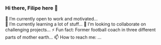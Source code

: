 ### Hi there, Filipe here 👋
🔭 I’m currently open to work and motivated...<br/>
🌱 I’m currently learning a lot of stuff...
👯 I’m looking to collaborate on challenging projects...
⚡ Fun fact: Former football coach in three different parts of mother earth...
📫 How to reach me: ...

